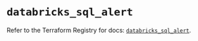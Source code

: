 # `databricks_sql_alert`

Refer to the Terraform Registry for docs: [`databricks_sql_alert`](https://registry.terraform.io/providers/databricks/databricks/1.83.0/docs/resources/sql_alert).
